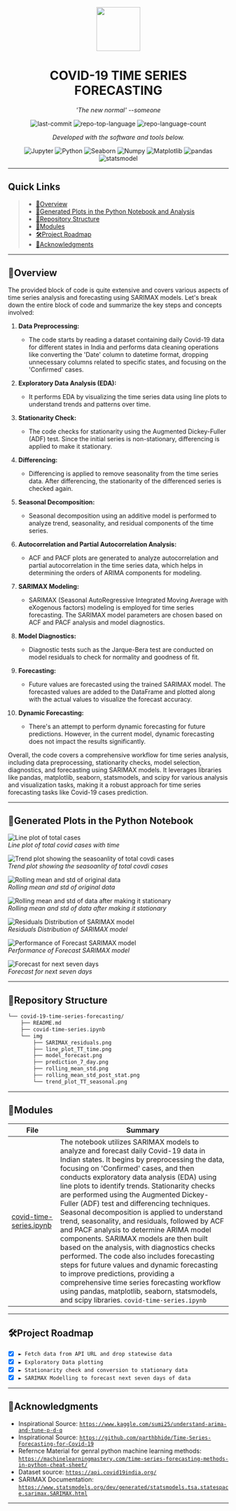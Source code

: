 <p align="center">
  <img src="https://giphy.com/clips/studiosoriginals-blobsinspace-dJdH2F5aaYfU6bcKhg" width="100" />
</p>
<p align="center">
    <h1 align="center">COVID-19 TIME SERIES FORECASTING</h1>
</p>
<p align="center">
    <em>'The new normal' --someone</em>
</p>
<p align="center">
	<img src="https://img.shields.io/github/last-commit/rohan-deswal/covid-19-time-series-forecasting?style=flat&logo=git&logoColor=white&color=0080ff" alt="last-commit">
	<img src="https://img.shields.io/github/languages/top/rohan-deswal/covid-19-time-series-forecasting?style=flat&color=0080ff" alt="repo-top-language">
	<img src="https://img.shields.io/github/languages/count/rohan-deswal/covid-19-time-series-forecasting?style=flat&color=0080ff" alt="repo-language-count">
<p>
<p align="center">
		<em>Developed with the software and tools below.</em>
</p>
<p align="center">
	<img src="https://img.shields.io/badge/Jupyter-F37626.svg?style=flat&logo=Jupyter&logoColor=white" alt="Jupyter">
	<img src="https://img.shields.io/badge/Python-3776AB.svg?style=flat&logo=Python&logoColor=white" alt="Python">
	<img src="https://img.shields.io/badge/Seaborn-3734FF.svg?style=flat&logo=Seaborn&logoColor=white" alt="Seaborn">
	<img src="https://img.shields.io/badge/Numpy-3776AB.svg?style=flat&logo=Numpy&logoColor=white" alt="Numpy">
 <img src="https://img.shields.io/badge/Matplotlib-FFFFFF.svg?style=flat&logo=Matplotlib&logoColor=red"  alt="Matplotlib">
    <img src="https://img.shields.io/badge/pandas-FFFFFF.svg?style=flat&logo=pandas&logoColor=purple" alt="pandas">
    <img src="https://img.shields.io/badge/statsmodel-FFFFFF.svg?style=flat&logo=statsmodel&logoColor=purple" alt="statsmodel">
    



</p>
<hr>

##  Quick Links

> - [ 📍Overview](#-overview)
> - [ 📓Generated Plots in the Python Notebook and Analysis](#-features)
> - [ 📂Repository Structure](#-repository-structure)
> - [ 🧩Modules](#-modules)
> - [ 🛠️Project Roadmap](#-project-roadmap)
> - [ 👏Acknowledgments](#-acknowledgments)

---

##  📍Overview

The provided block of code is quite extensive and covers various aspects of time series analysis and forecasting using SARIMAX models. Let's break down the entire block of code and summarize the key steps and concepts involved:

1. **Data Preprocessing:**
   - The code starts by reading a dataset containing daily Covid-19 data for different states in India and performs data cleaning operations like converting the 'Date' column to datetime format, dropping unnecessary columns related to specific states, and focusing on the 'Confirmed' cases.

2. **Exploratory Data Analysis (EDA):**
   - It performs EDA by visualizing the time series data using line plots to understand trends and patterns over time.

3. **Stationarity Check:**
   - The code checks for stationarity using the Augmented Dickey-Fuller (ADF) test. Since the initial series is non-stationary, differencing is applied to make it stationary.

4. **Differencing:**
   - Differencing is applied to remove seasonality from the time series data. After differencing, the stationarity of the differenced series is checked again.

5. **Seasonal Decomposition:**
   - Seasonal decomposition using an additive model is performed to analyze trend, seasonality, and residual components of the time series.

6. **Autocorrelation and Partial Autocorrelation Analysis:**
   - ACF and PACF plots are generated to analyze autocorrelation and partial autocorrelation in the time series data, which helps in determining the orders of ARIMA components for modeling.

7. **SARIMAX Modeling:**
   - SARIMAX (Seasonal AutoRegressive Integrated Moving Average with eXogenous factors) modeling is employed for time series forecasting. The SARIMAX model parameters are chosen based on ACF and PACF analysis and model diagnostics.

8. **Model Diagnostics:**
   - Diagnostic tests such as the Jarque-Bera test are conducted on model residuals to check for normality and goodness of fit.

9. **Forecasting:**
   - Future values are forecasted using the trained SARIMAX model. The forecasted values are added to the DataFrame and plotted along with the actual values to visualize the forecast accuracy.

10. **Dynamic Forecasting:**
    - There's an attempt to perform dynamic forecasting for future predictions. However, in the current model, dynamic forecasting does not impact the results significantly.

Overall, the code covers a comprehensive workflow for time series analysis, including data preprocessing, stationarity checks, model selection, diagnostics, and forecasting using SARIMAX models. It leverages libraries like pandas, matplotlib, seaborn, statsmodels, and scipy for various analysis and visualization tasks, making it a robust approach for time series forecasting tasks like Covid-19 cases prediction.

---

##  📓Generated Plots in the Python Notebook

![Line plot of total cases](img/line_plot_TT_time.png)
<br>*Line plot of total covid cases with time*


![Trend plot showing the seasoanlity of total covdi cases](img/trend_plot_TT_seasonal.png)
<br>*Trend plot showing the seasoanlity of total covdi cases*


![Rolling mean and std of original data](img/rolling_mean_std.png)
<br>*Rolling mean and std of original data*


![Rolling mean and std of data after making it stationary](img/rolling_mean_std_post_stat.png)
<br>*Rolling mean and std of data after making it stationary*


![Residuals Distribution of SARIMAX model](img/SARIMAX_residuals.png)
<br>*Residuals Distribution of SARIMAX model*


![Performance of Forecast SARIMAX model](img/model_forecast.png)
<br>*Performance of Forecast SARIMAX model*


![Forecast for next seven days](img/prediction_7_day.png)
<br>*Forecast for next seven days*

---

##  📂Repository Structure

```sh
└── covid-19-time-series-forecasting/
    ├── README.md
    ├── covid-time-series.ipynb
    └── img
        ├── SARIMAX_residuals.png
        ├── line_plot_TT_time.png
        ├── model_forecast.png
        ├── prediction_7_day.png
        ├── rolling_mean_std.png
        ├── rolling_mean_std_post_stat.png
        └── trend_plot_TT_seasonal.png
```

---

##  🧩Modules


| File                                                                                                                            | Summary                                             |
| ---                                                                                                                             | ---                                                 |
| [covid-time-series.ipynb](https://github.com/rohan-deswal/covid-19-time-series-forecasting/blob/master/covid-time-series.ipynb) | The notebook utilizes SARIMAX models to analyze and forecast daily Covid-19 data in Indian states. It begins by preprocessing the data, focusing on 'Confirmed' cases, and then conducts exploratory data analysis (EDA) using line plots to identify trends. Stationarity checks are performed using the Augmented Dickey-Fuller (ADF) test and differencing techniques. Seasonal decomposition is applied to understand trend, seasonality, and residuals, followed by ACF and PACF analysis to determine ARIMA model components. SARIMAX models are then built based on the analysis, with diagnostics checks performed. The code also includes forecasting steps for future values and dynamic forecasting to improve predictions, providing a comprehensive time series forecasting workflow using pandas, matplotlib, seaborn, statsmodels, and scipy libraries. `covid-time-series.ipynb` |

</details>

---

##  🛠️Project Roadmap

- [X] `► Fetch data from API URL and drop statewise data`
- [X] `► Exploratory Data plotting`
- [X] `► Stationarity check and conversion to stationary data`
- [X] `► SARIMAX Modelling to forecast next seven days of data`

---



## 👏Acknowledgments

- Inspirational Source: [`https://www.kaggle.com/sumi25/understand-arima-and-tune-p-d-q`](https://www.kaggle.com/sumi25/understand-arima-and-tune-p-d-q)
- Inspirational Source: [`https://github.com/parthbhide/Time-Series-Forecasting-for-Covid-19`](https://github.com/parthbhide/Time-Series-Forecasting-for-Covid-19)
- Refernce Material for genral python machine learning methods: [`https://machinelearningmastery.com/time-series-forecasting-methods-in-python-cheat-sheet/`](https://machinelearningmastery.com/time-series-forecasting-methods-in-python-cheat-sheet/)
- Dataset source: [`https://api.covid19india.org/`](https://api.covid19india.org/)
- SARIMAX Documentation: [`https://www.statsmodels.org/dev/generated/statsmodels.tsa.statespace.sarimax.SARIMAX.html`](https://www.statsmodels.org/dev/generated/statsmodels.tsa.statespace.sarimax.SARIMAX.html)
---